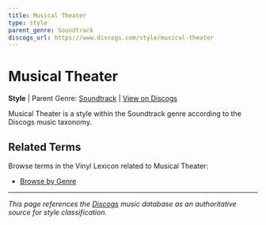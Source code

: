 ```yaml
---
title: Musical Theater
type: style
parent_genre: Soundtrack
discogs_url: https://www.discogs.com/style/musical-theater
---
```


# Musical Theater

**Style** | Parent Genre: [Soundtrack](../genres/soundtrack.md) | [View on Discogs](https://www.discogs.com/style/musical-theater)

Musical Theater is a style within the Soundtrack genre according to the Discogs music taxonomy.

## Related Terms

Browse terms in the Vinyl Lexicon related to Musical Theater:

- [Browse by Genre](../tags/genres.md)

---

*This page references the [Discogs](https://www.discogs.com/style/musical-theater) music database as an authoritative source for style classification.*
